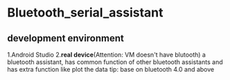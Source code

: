 # Bluetooth_serial_assistant
## development environment
1.Android Studio
2.**real device**(Attention: VM doesn't have blutooth)
a bluetooth assistant, has common function of other bluetooth assistants and has extra function like plot the data
tip: base on bluetooth 4.0 and above
